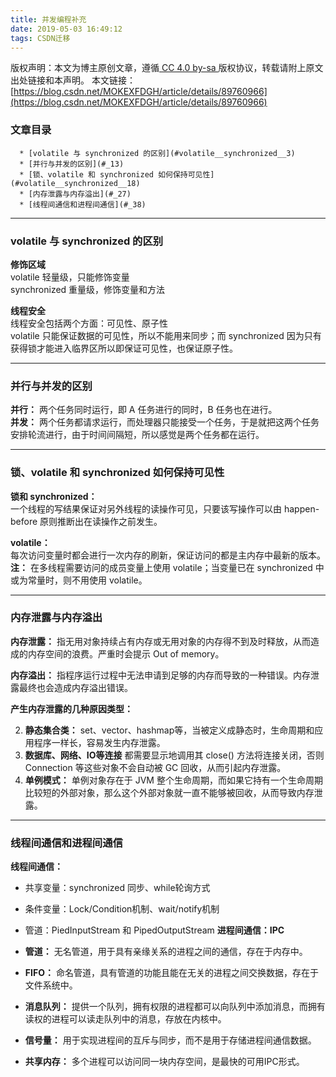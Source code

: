 ```yaml
---
title: 并发编程补充
date: 2019-05-03 16:49:12
tags: CSDN迁移
---
```

 [ ](http://creativecommons.org/licenses/by-sa/4.0/) 版权声明：本文为博主原创文章，遵循[ CC 4.0 by-sa ](http://creativecommons.org/licenses/by-sa/4.0/)版权协议，转载请附上原文出处链接和本声明。  本文链接：[https://blog.csdn.net/MOKEXFDGH/article/details/89760966](https://blog.csdn.net/MOKEXFDGH/article/details/89760966)   
    
  ### 文章目录


      * [volatile 与 synchronized 的区别](#volatile__synchronized__3)
      * [并行与并发的区别](#_13)
      * [锁、volatile 和 synchronized 如何保持可见性](#volatile__synchronized__18)
      * [内存泄露与内存溢出](#_27)
      * [线程间通信和进程间通信](#_38)  


 
--------
 
### []()volatile 与 synchronized 的区别

 **修饰区域**  
 volatile 轻量级，只能修饰变量  
 synchronized 重量级，修饰变量和方法

 **线程安全**  
 线程安全包括两个方面：可见性、原子性  
 volatile 只能保证数据的可见性，所以不能用来同步；而 synchronized 因为只有获得锁才能进入临界区所以即保证可见性，也保证原子性。

 
--------
 
### []()并行与并发的区别

 **并行：** 两个任务同时运行，即 A 任务进行的同时，B 任务也在进行。  
 **并发：** 两个任务都请求运行，而处理器只能接受一个任务，于是就把这两个任务安排轮流进行，由于时间间隔短，所以感觉是两个任务都在运行。

 
--------
 
### []()锁、volatile 和 synchronized 如何保持可见性

 **锁和 synchronized：**  
 一个线程的写结果保证对另外线程的读操作可见，只要该写操作可以由 happen-before 原则推断出在读操作之前发生。

 **volatile：**  
 每次访问变量时都会进行一次内存的刷新，保证访问的都是主内存中最新的版本。  
 **注：** 在多线程需要访问的成员变量上使用 volatile；当变量已在 synchronized 中或为常量时，则不用使用 volatile。

 
--------
 
### []()内存泄露与内存溢出

 **内存泄露：** 指无用对象持续占有内存或无用对象的内存得不到及时释放，从而造成的内存空间的浪费。严重时会提示 Out of memory。

 **内存溢出：** 指程序运行过程中无法申请到足够的内存而导致的一种错误。内存泄露最终也会造成内存溢出错误。

 **产生内存泄露的几种原因类型：**

  
  2. **静态集合类：** set、vector、hashmap等，当被定义成静态时，生命周期和应用程序一样长，容易发生内存泄露。 
  4. **数据库、网络、IO等连接** 都需要显示地调用其 close() 方法将连接关闭，否则 Connection 等这些对象不会自动被 GC 回收，从而引起内存泄露。 
  6. **单例模式：** 单例对象存在于 JVM 整个生命周期，而如果它持有一个生命周期比较短的外部对象，那么这个外部对象就一直不能够被回收，从而导致内存泄露。  
--------
 
### []()线程间通信和进程间通信

 **线程间通信：**

  
  * 共享变量：synchronized 同步、while轮询方式 
  * 条件变量：Lock/Condition机制、wait/notify机制 
  * 管道：PiedInputStream 和 PipedOutputStream  **进程间通信：IPC**

  
  * **管道：** 无名管道，用于具有亲缘关系的进程之间的通信，存在于内存中。 
  * **FIFO：** 命名管道，具有管道的功能且能在无关的进程之间交换数据，存在于文件系统中。 
  * **消息队列：** 提供一个队列，拥有权限的进程都可以向队列中添加消息，而拥有读权的进程可以读走队列中的消息，存放在内核中。 
  * **信号量：** 用于实现进程间的互斥与同步，而不是用于存储进程间通信数据。 
  * **共享内存：** 多个进程可以访问同一块内存空间，是最快的可用IPC形式。    
  
